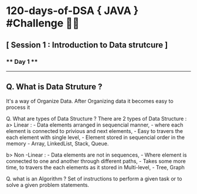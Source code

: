 # 120-days-of-DSA { JAVA } #Challenge :man_technologist:
            
## [ Session 1  : Introduction to Data strutcure ]

### ** Day 1 **
------- 
Q. What is Data Struture ?
--------------------------------------------
   It's a way of Organize Data.  After Organizing data it becomes easy to process it 

Q. What are types of Data Structure ?
   There are 2 types of Data Structure :
   a> Linear :
    - Data elements arranged in sequencial manner,
    - where each element is connected to privious and next elements, 
    - Easy to travers the each element with single level,
    - Element stored in sequencial order in the memory
    -  Array, LinkedList, Stack, Queue.

   b> Non -Linear :
    - Data elements are not in sequences,
    - Where element is connected to one and another through different paths,
    - Takes some more time, to travers the each elements as it stored in Multi-level,
    -  Tree, Graph
              
Q. what is an Algorithm ?
  Set of instructions to perform a given task or to solve a given problem statements.
  
  
